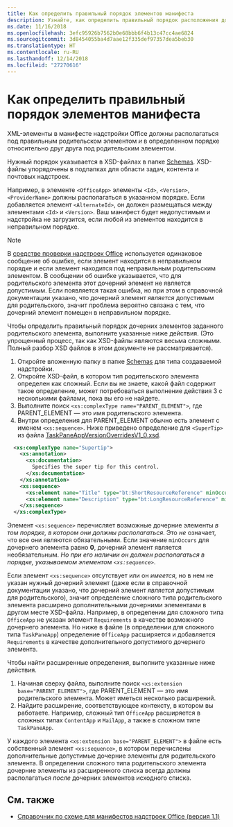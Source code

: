 ```yaml
---
title: Как определить правильный порядок элементов манифеста
description: Узнайте, как определить правильный порядок расположения дочерних элементов в родительском элементе.
ms.date: 11/16/2018
ms.openlocfilehash: 3efc95926b7562b0e68bbb6f4b13c47cc4ae6824
ms.sourcegitcommit: 3d8454055ba4d7aae12f335def97357dea5beb30
ms.translationtype: HT
ms.contentlocale: ru-RU
ms.lasthandoff: 12/14/2018
ms.locfileid: "27270616"
---
```

# <a name="how-to-find-the-proper-order-of-manifest-elements"></a>Как определить правильный порядок элементов манифеста

XML-элементы в манифесте надстройки Office должны располагаться под правильным родительском элементом *и* в определенном порядке относительно друг друга под родительским элементом.

Нужный порядок указывается в XSD-файлах в папке [Schemas](https://github.com/OfficeDev/office-js-docs-pr/tree/master/docs/overview/schemas). XSD-файлы упорядочены в подпапках для области задач, контента и почтовых надстроек.

Например, в элементе `<OfficeApp>` элементы `<Id>`, `<Version>`, `<ProviderName>` должны располагаться в указанном порядке. Если добавляется элемент `<AlternateId>`, он должен размещаться между элементами `<Id>` и `<Version>`. Ваш манифест будет недопустимым и надстройка не загрузится, если любой из элементов находится в неправильном порядке.

> [!NOTE]
> В [средстве проверки надстроек Office](/office/dev/add-ins/testing/troubleshoot-manifest#validate-your-manifest-with-the-office-add-in-validator) используется одинаковое сообщение об ошибке, если элемент находится в неправильном порядке и если элемент находится под неправильным родительским элементом. В сообщении об ошибке указывается, что для родительского элемента этот дочерний элемент не является допустимым. Если появляется такая ошибка, но при этом в справочной документации указано, что дочерний элемент *является* допустимым для родительского, значит проблема вероятно связана с тем, что дочерний элемент помещен в неправильном порядке.

Чтобы определить правильный порядок дочерних элементов заданного родительского элемента, выполните указанные ниже действия. (Это упрощенный процесс, так как XSD-файлы являются весьма сложными. Полный разбор XSD файлов в этом документе не рассматривается).

1. Откройте вложенную папку в папке [Schemas](https://github.com/OfficeDev/office-js-docs-pr/tree/master/docs/overview/schemas) для типа создаваемой надстройки. 
2. Откройте XSD-файл, в котором тип родительского элемента определен как сложный. Если вы не знаете, какой файл содержит такое определение, может потребоваться выполнение действия 3 с несколькими файлами, пока вы его не найдете.
3. Выполните поиск `<xs:complexType name="PARENT_ELEMENT">`, где PARENT_ELEMENT — это имя родительского элемента.
4. Внутри определения для PARENT_ELEMENT обычно есть элемент с именем `<xs:sequence>`. Ниже приведено определение для `<SuperTip>` из файла [TaskPaneAppVersionOverridesV1_0.xsd](https://raw.githubusercontent.com/OfficeDev/office-js-docs-pr/master/docs/overview/schemas/taskpane/TaskPaneAppVersionOverridesV1_0.xsd).

```xml
  <xs:complexType name="Supertip">
    <xs:annotation>
      <xs:documentation>
        Specifies the super tip for this control.
      </xs:documentation>
    </xs:annotation>
    <xs:sequence>
      <xs:element name="Title" type="bt:ShortResourceReference" minOccurs="1" maxOccurs="1" />
      <xs:element name="Description" type="bt:LongResourceReference" minOccurs="1" maxOccurs="1" />
    </xs:sequence>
  </xs:complexType>
```

Элемент `<xs:sequence>` перечисляет возможные дочерние элементы *в том порядке, в котором они должны располагаться*. Это *не* означает, что все они являются обязательными. Если значение `minOccurs` для дочернего элемента равно **0**, дочерний элемент является необязательным. *Но при его наличии он должен располагаться в порядке, указываемом элементом `<xs:sequence>`*.

Если элемент `<xs:sequence>` отсутствует или он *имеется*, но в нем не указан нужный дочерний элемент (даже если в справочной документации указано, что дочерний элемент *является* допустимым для родительского), значит определение сложного типа родительского элемента расширено дополнительными дочерними элементами в другом месте XSD-файла. Например, в определении для сложного типа `OfficeApp` не указан элемент `Requirements` в качестве возможного дочернего элемента. Но ниже в файле (в определении для сложного типа `TaskPaneApp`) определение `OfficeApp` расширяется и добавляется `Requirements` в качестве дополнительного допустимого дочернего элемента.

Чтобы найти расширенные определения, выполните указанные ниже действия.

1. Начиная сверху файла, выполните поиск `<xs:extension base="PARENT_ELEMENT">`, где PARENT_ELEMENT — это имя родительского элемента. Может иметься несколько расширений.
2. Найдите расширение, соответствующее контексту, в котором вы работаете. Например, сложный тип `OfficeApp` расширяется в сложных типах `ContentApp` и `MailApp`, а также в сложном типе `TaskPaneApp`.

У каждого элемента `<xs:extension base="PARENT_ELEMENT">` в файле есть собственный элемент `<xs:sequence>`, в котором перечислены дополнительные допустимые дочерние элементы для родительского элемента. В определении сложного типа родительского элемента дочерние элементы из расширенного списка всегда должны располагаться *после* дочерних элементов исходного списка.

## <a name="see-also"></a>См. также

- [Справочник по схеме для манифестов надстроек Office (версия 1.1)](../develop/add-in-manifests.md)
